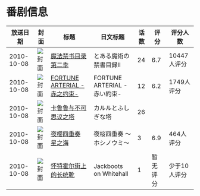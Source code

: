 # 番剧信息

|放送日期|封面|标题|日文标题|话数|评分|评分人数|
|---|---|---|---|---|---|---|
|2010-10-08|![封面](https://lain.bgm.tv/pic/cover/c/8d/91/7843_KPkpp.jpg)|[魔法禁书目录 第二季](https://bangumi.tv/subject/7843)|とある魔術の禁書目録Ⅱ|24|6.7|10447人评分|
|2010-10-08|![封面](https://lain.bgm.tv/pic/cover/c/b3/56/7844_CP968.jpg)|[FORTUNE ARTERIAL -赤之约束-](https://bangumi.tv/subject/7844)|FORTUNE ARTERIAL -赤い約束-|12|6.2|1749人评分|
|2010-10-08|![封面](https://lain.bgm.tv/pic/cover/c/1d/01/8392_V8LjS.jpg)|[卡鲁鲁与不可思议之塔](https://bangumi.tv/subject/8392)|カルルとふしぎな塔|26|||
|2010-10-08|![封面](https://lain.bgm.tv/pic/cover/c/29/a9/9385_4oy77.jpg)|[夜樱四重奏 星之海](https://bangumi.tv/subject/9385)|夜桜四重奏 〜ホシノウミ〜|3|6.9|464人评分|
|2010-10-08|![封面](https://lain.bgm.tv/pic/cover/c/3b/5b/29975_9hfO4.jpg)|[怀特霍尔街上的长统靴](https://bangumi.tv/subject/29975)|Jackboots on Whitehall|1|暂无评分|少于10人评分|
